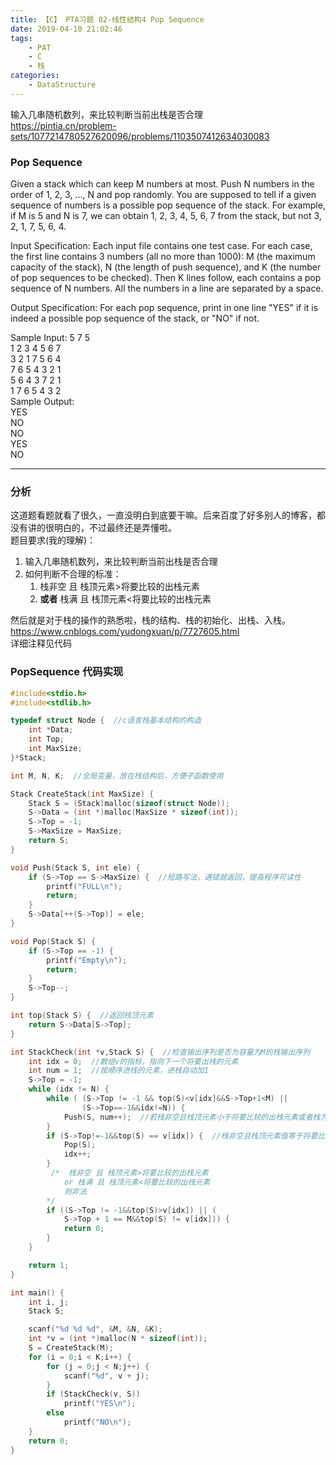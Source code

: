 ```yaml
---
title: 【C】 PTA习题 02-线性结构4 Pop Sequence
date: 2019-04-10 21:02:46
tags:
    - PAT
    - C
    - 栈
categories:
    - DataStructure
---
```

输入几串随机数列，来比较判断当前出栈是否合理  
https://pintia.cn/problem-sets/1077214780527620096/problems/1103507412634030083

<!--more -->
### Pop Sequence

Given a stack which can keep M numbers at most. Push N numbers in the order of 1, 2, 3, ..., N and pop randomly. You are supposed to tell if a given sequence of numbers is a possible pop sequence of the stack. For example, if M is 5 and N is 7, we can obtain 1, 2, 3, 4, 5, 6, 7 from the stack, but not 3, 2, 1, 7, 5, 6, 4.

Input Specification:
Each input file contains one test case. For each case, the first line contains 3 numbers (all no more than 1000): M (the maximum capacity of the stack), N (the length of push sequence), and K (the number of pop sequences to be checked). Then K lines follow, each contains a pop sequence of N numbers. All the numbers in a line are separated by a space.

Output Specification:
For each pop sequence, print in one line "YES" if it is indeed a possible pop sequence of the stack, or "NO" if not.

Sample Input:
5 7 5  
1 2 3 4 5 6 7  
3 2 1 7 5 6 4  
7 6 5 4 3 2 1  
5 6 4 3 7 2 1  
1 7 6 5 4 3 2  
Sample Output:  
YES  
NO  
NO  
YES  
NO    

---

### 分析
这道题看题就看了很久，一直没明白到底要干嘛。后来百度了好多别人的博客，都没有讲的很明白的，不过最终还是弄懂啦。  
题目要求(我的理解)：
1. 输入几串随机数列，来比较判断当前出栈是否合理  
2. 如何判断不合理的标准：
   1. 栈非空 且 栈顶元素>将要比较的出栈元素
   2. **或者** 栈满 且 栈顶元素<将要比较的出栈元素
   
然后就是对于栈的操作的熟悉啦，栈的结构、栈的初始化、出栈、入栈。
https://www.cnblogs.com/yudongxuan/p/7727605.html  
详细注释见代码

### PopSequence 代码实现

```C
#include<stdio.h>
#include<stdlib.h>

typedef struct Node {  //c语言栈基本结构的构造
    int *Data;
    int Top;
    int MaxSize;
}*Stack;

int M, N, K;  //全局变量，放在栈结构后，方便子函数使用

Stack CreateStack(int MaxSize) {
    Stack S = (Stack)malloc(sizeof(struct Node));
    S->Data = (int *)malloc(MaxSize * sizeof(int));
    S->Top = -1;
    S->MaxSize = MaxSize;
    return S;
}

void Push(Stack S, int ele) {
    if (S->Top == S->MaxSize) {  //短路写法，遇错就返回，提高程序可读性
        printf("FULL\n");
        return;
    }
    S->Data[++(S->Top)] = ele;
}

void Pop(Stack S) {
    if (S->Top == -1) {
        printf("Empty\n");
        return;
    }
    S->Top--;
}

int top(Stack S) {  //返回栈顶元素
    return S->Data[S->Top];
}

int StackCheck(int *v,Stack S) {  //检查输出序列是否为容量为M的栈输出序列
    int idx = 0;  //数组v的指标，指向下一个将要出栈的元素
    int num = 1;  //按顺序进栈的元素，进栈自动加1
    S->Top = -1;
    while (idx != N) {
        while ( (S->Top != -1 && top(S)<v[idx]&&S->Top+1<M) || 
                (S->Top==-1&&idx!=N)) {
            Push(S, num++);  //若栈非空且栈顶元素小于将要比较的出栈元素或者栈为空且idx未滑至N(即出栈序列未比较完成）
        }
        if (S->Top!=-1&&top(S) == v[idx]) {  //栈非空且栈顶元素值等于将要比较的出栈元素
            Pop(S);
            idx++;
        }
         /*  栈非空 且 栈顶元素>将要比较的出栈元素
            or 栈满 且 栈顶元素<将要比较的出栈元素
            则非法 
        */
        if ((S->Top != -1&&top(S)>v[idx]) || (
            S->Top + 1 == M&&top(S) != v[idx])) {  
            return 0;  
        }
    }

    return 1;
}

int main() {
    int i, j;
    Stack S;

    scanf("%d %d %d", &M, &N, &K);
    int *v = (int *)malloc(N * sizeof(int));
    S = CreateStack(M);
    for (i = 0;i < K;i++) {
        for (j = 0;j < N;j++) {
            scanf("%d", v + j);
        }
        if (StackCheck(v, S))
            printf("YES\n");
        else
            printf("NO\n");
    }
    return 0;
}


```